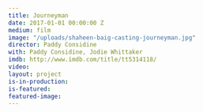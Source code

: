 ```yaml
---
title: Journeyman
date: 2017-01-01 00:00:00 Z
medium: film
image: "/uploads/shaheen-baig-casting-journeyman.jpg"
director: Paddy Considine
with: Paddy Considine, Jodie Whittaker
imdb: http://www.imdb.com/title/tt5314118/
video: 
layout: project
is-in-production: 
is-featured: 
featured-image: 
---
```


